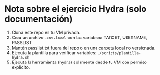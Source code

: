 # Nota sobre el ejercicio Hydra (solo documentación)

  1. Clona este repo en tu VM privada.
  2. Crea un archivo `.env.local` con las variables: TARGET, USERNAME, PASSLIST.
  3. Mantén passlist.txt fuera del repo o en una carpeta local no versionada.
  4. Ejecuta la plantilla para verificar variables: `./scripts/plantilla-hydra.sh`
  5. Ejecuta la herramienta (hydra) solamente desde tu VM con permiso explícito.
